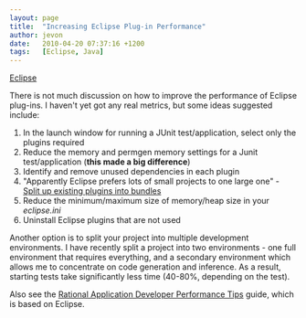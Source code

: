 ```yaml
---
layout: page
title:  "Increasing Eclipse Plug-in Performance"
author: jevon
date:   2010-04-20 07:37:16 +1200
tags:   [Eclipse, Java]
---
```


[Eclipse](eclipse.md)

There is not much discussion on how to improve the performance of Eclipse plug-ins. I haven't yet got any real metrics, but some ideas suggested include:

1. In the launch window for running a JUnit test/application, select only the plugins required
1. Reduce the memory and permgen memory settings for a Junit test/application (**this made a big difference**)
1. Identify and remove unused dependencies in each plugin
1. "Apparently Eclipse prefers lots of small projects to one large one" - <a href="http://www.nagarro.com/blog/osgi-from-here-to-there-part-ii/">Split up existing plugins into bundles</a>
1. Reduce the minimum/maximum size of memory/heap size in your _eclipse.ini_
1. Uninstall Eclipse plugins that are not used

Another option is to split your project into multiple development environments. I have recently split a project into two environments - one full environment that requires everything, and a secondary environment which allows me to concentrate on code generation and inference. As a result, starting tests take significantly less time (40-80%, depending on the test).

Also see the <a href="http://www.ibm.com/developerworks/rational/library/05/517_radtip/">Rational Application Developer Performance Tips</a> guide, which is based on Eclipse.
